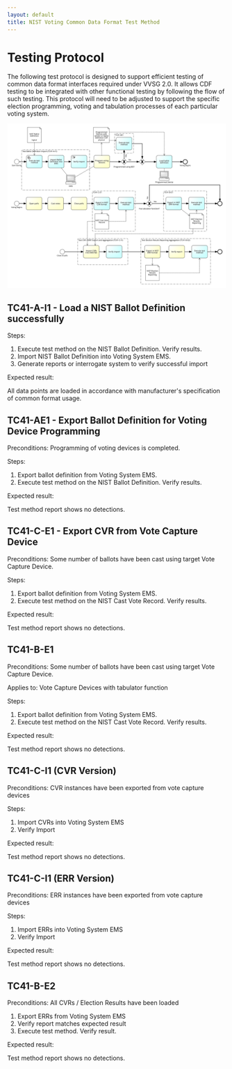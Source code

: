 ```yaml
---
layout: default
title: NIST Voting Common Data Format Test Method
---
```


# Testing Protocol

The following test protocol is designed to support efficient testing of common data format interfaces required under VVSG 2.0. It allows CDF testing to be integrated with other functional testing by following the flow of such testing. This protocol will need to be adjusted to support the specific election programming, voting and tabulation processes of each particular voting system.

![testing protocol](./assets/protocol.svg)

## TC41-A-I1 - Load a NIST Ballot Definition successfully

Steps:

1. Execute test method on the NIST Ballot Definition. Verify results.
1. Import NIST Ballot Definition into Voting System EMS.
1. Generate reports or interrogate system to verify successful import

Expected result:

All data points are loaded in accordance with manufacturer's specification of common format usage.

## TC41-AE1 - Export Ballot Definition for Voting Device Programming

Preconditions: Programming of voting devices is completed.

Steps:

1. Export ballot definition from Voting System EMS.
1. Execute test method on the NIST Ballot Definition. Verify results.

Expected result:

Test method report shows no detections.

## TC41-C-E1 - Export CVR from Vote Capture Device

Preconditions: Some number of ballots have been cast using target Vote Capture Device.

Steps:

1. Export ballot definition from Voting System EMS.
1. Execute test method on the NIST Cast Vote Record. Verify results.

Expected result:

Test method report shows no detections.

## TC41-B-E1

Preconditions: Some number of ballots have been cast using target Vote Capture Device.

Applies to: Vote Capture Devices with tabulator function

Steps:

1. Export ballot definition from Voting System EMS.
1. Execute test method on the NIST Cast Vote Record. Verify results.

Expected result:

Test method report shows no detections.

## TC41-C-I1 (CVR Version)

Preconditions: CVR instances have been exported from vote capture devices

Steps: 

1. Import CVRs into Voting System EMS
1. Verify Import

Expected result:

Test method report shows no detections.


## TC41-C-I1 (ERR Version)

Preconditions: ERR instances have been exported from vote capture devices

Steps: 

1. Import ERRs into Voting System EMS
1. Verify Import

Expected result:

Test method report shows no detections.

## TC41-B-E2

Preconditions: All CVRs / Election Results have been loaded

1. Export ERRs from Voting System EMS
1. Verify report matches expected result
1. Execute test method. Verify result.

Expected result:

Test method report shows no detections.